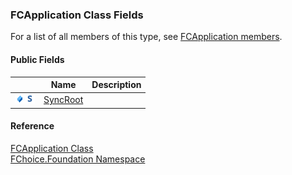 ﻿### FCApplication Class Fields

For a list of all members of this type, see [FCApplication members](fcSDK~FChoice.Foundation.FCApplication_members.md).

#### Public Fields

|   | Name | Description |
| --- | --- | --- |
| ![Public Field](dotnetimages/publicField.png)![static (Shared in Visual Basic)](dotnetimages/static.png) | [SyncRoot](fcSDK~FChoice.Foundation.FCApplication~SyncRoot.md) |   |





#### Reference

[FCApplication Class](fcSDK~FChoice.Foundation.FCApplication.md)  
[FChoice.Foundation Namespace](fcSDK~FChoice.Foundation_namespace.md)